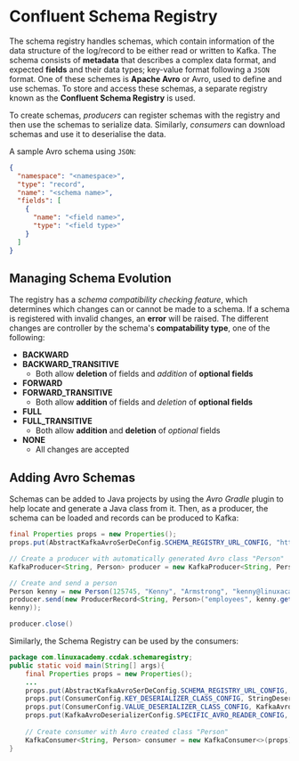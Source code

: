# Confluent Schema Registry

The schema registry handles schemas, which contain information of the data structure of the log/record to be either read
or written to Kafka. The schema consists of **metadata** that describes a complex data format, and expected **fields**
and their data types; key-value format following a `JSON` format. One of these schemes is  **Apache Avro** or Avro, used
to define and use schemas. To store and access these schemas, a separate registry known as the **Confluent Schema
Registry** is used.

To create schemas, *producers* can register schemas with the registry and then use the schemas to serialize data.
Similarly, *consumers* can download schemas and use it to deserialise the data.

A sample Avro schema using `JSON`:

```json
{
  "namespace": "<namespace>",
  "type": "record",
  "name": "<schema name>",
  "fields": [
    {
      "name": "<field name>",
      "type": "<field type>"
    }
  ]
}
```

## Managing Schema Evolution 

The registry has a *schema compatibility checking feature*, which determines which changes can or cannot be made to a
schema. If a schema is registered with invalid changes, an **error** will be raised. The different changes are
controller by the schema's  **compatability type**, one of the following:

- **BACKWARD**
- **BACKWARD_TRANSITIVE**
    - Both allow **deletion** of fields and *addition* of **optional fields**
- **FORWARD**
- **FORWARD_TRANSITIVE**
    - Both allow **addition** of fields and *deletion* of **optional fields**
- **FULL**
- **FULL_TRANSITIVE**
    - Both allow **addition** and **deletion** of *optional* fields
- **NONE**
    - All changes are accepted

## Adding Avro Schemas

Schemas can be added to Java projects by using the *Avro Gradle* plugin to help locate and generate a Java class from
it. Then, as a producer, the schema can be loaded and records can be produced to Kafka:

```java
final Properties props = new Properties();
props.put(AbstractKafkaAvroSerDeConfig.SCHEMA_REGISTRY_URL_CONFIG, "http://localhost:8081");

// Create a producer with automatically generated Avro class "Person"
KafkaProducer<String, Person> producer = new KafkaProducer<String, Person>(props);

// Create and send a person
Person kenny = new Person(125745, "Kenny", "Armstrong", "kenny@linuxacademy.com");
producer.send(new ProducerRecord<String, Person>("employees", kenny.getId().toString(),
kenny));

producer.close()
```

Similarly, the Schema Registry can be used by the consumers:

```java
package com.linuxacademy.ccdak.schemaregistry;
public static void main(String[] args){
    final Properties props = new Properties();
    ...
    props.put(AbstractKafkaAvroSerDeConfig.SCHEMA_REGISTRY_URL_CONFIG, "http://localhost:8081");
    props.put(ConsumerConfig.KEY_DESERIALIZER_CLASS_CONFIG, StringDeserializer.class);
    props.put(ConsumerConfig.VALUE_DESERIALIZER_CLASS_CONFIG, KafkaAvroDeserializer.class);
    props.put(KafkaAvroDeserializerConfig.SPECIFIC_AVRO_READER_CONFIG, true);
    
    // Create consumer with Avro created class "Person"
    KafkaConsumer<String, Person> consumer = new KafkaConsumer<>(props);
}
```
